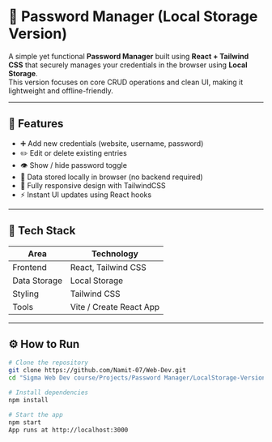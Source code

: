 # 🔐 Password Manager (Local Storage Version)

A simple yet functional **Password Manager** built using **React + Tailwind CSS** that securely manages your credentials in the browser using **Local Storage**.  
This version focuses on core CRUD operations and clean UI, making it lightweight and offline-friendly.

---

## 🚀 Features

- ➕ Add new credentials (website, username, password)
- ✏️ Edit or delete existing entries
- 👁️ Show / hide password toggle
- 💾 Data stored locally in browser (no backend required)
- 📱 Fully responsive design with TailwindCSS
- ⚡ Instant UI updates using React hooks

---

## 🧰 Tech Stack

| Area | Technology |
|------|-------------|
| Frontend | React, Tailwind CSS |
| Data Storage | Local Storage |
| Styling | Tailwind CSS |
| Tools | Vite / Create React App |

---

## ⚙️ How to Run

```bash
# Clone the repository
git clone https://github.com/Namit-07/Web-Dev.git
cd "Sigma Web Dev course/Projects/Password Manager/LocalStorage-Version"
```

```bash
# Install dependencies
npm install
```

```bash
# Start the app
npm start
App runs at http://localhost:3000
```
